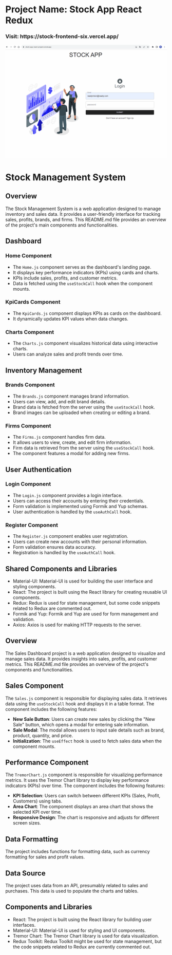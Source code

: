 # Project Name: Stock App React Redux
<h3>Visit: https://stock-frontend-six.vercel.app/</h3>

<img alt="alt_text" src="./stockapp.gif"/>


# Stock Management System 

## Overview
The Stock Management System is a web application designed to manage inventory and sales data. It provides a user-friendly interface for tracking sales, profits, brands, and firms. This README.md file provides an overview of the project's main components and functionalities.

## Dashboard
### Home Component
- The `Home.js` component serves as the dashboard's landing page.
- It displays key performance indicators (KPIs) using cards and charts.
- KPIs include sales, profits, and customer metrics.
- Data is fetched using the `useStockCall` hook when the component mounts.

### KpiCards Component
- The `KpiCards.js` component displays KPIs as cards on the dashboard.
- It dynamically updates KPI values when data changes.

### Charts Component
- The `Charts.js` component visualizes historical data using interactive charts.
- Users can analyze sales and profit trends over time.

## Inventory Management
### Brands Component
- The `Brands.js` component manages brand information.
- Users can view, add, and edit brand details.
- Brand data is fetched from the server using the `useStockCall` hook.
- Brand images can be uploaded when creating or editing a brand.

### Firms Component
- The `Firms.js` component handles firm data.
- It allows users to view, create, and edit firm information.
- Firm data is retrieved from the server using the `useStockCall` hook.
- The component features a modal for adding new firms.

## User Authentication
### Login Component
- The `Login.js` component provides a login interface.
- Users can access their accounts by entering their credentials.
- Form validation is implemented using Formik and Yup schemas.
- User authentication is handled by the `useAuthCall` hook.

### Register Component
- The `Register.js` component enables user registration.
- Users can create new accounts with their personal information.
- Form validation ensures data accuracy.
- Registration is handled by the `useAuthCall` hook.

## Shared Components and Libraries
- Material-UI: Material-UI is used for building the user interface and styling components.
- React: The project is built using the React library for creating reusable UI components.
- Redux: Redux is used for state management, but some code snippets related to Redux are commented out.
- Formik and Yup: Formik and Yup are used for form management and validation.
- Axios: Axios is used for making HTTP requests to the server.


## Overview
The Sales Dashboard project is a web application designed to visualize and manage sales data. It provides insights into sales, profits, and customer metrics. This README.md file provides an overview of the project's components and functionalities.

## Sales Component
The `Sales.js` component is responsible for displaying sales data. It retrieves data using the `useStockCall` hook and displays it in a table format. The component includes the following features:

- **New Sale Button**: Users can create new sales by clicking the "New Sale" button, which opens a modal for entering sale information.
- **Sale Modal**: The modal allows users to input sale details such as brand, product, quantity, and price.
- **Initialization**: The `useEffect` hook is used to fetch sales data when the component mounts.

## Performance Component
The `TremorChart.js` component is responsible for visualizing performance metrics. It uses the Tremor Chart library to display key performance indicators (KPIs) over time. The component includes the following features:

- **KPI Selection**: Users can switch between different KPIs (Sales, Profit, Customers) using tabs.
- **Area Chart**: The component displays an area chart that shows the selected KPI over time.
- **Responsive Design**: The chart is responsive and adjusts for different screen sizes.

## Data Formatting
The project includes functions for formatting data, such as currency formatting for sales and profit values.

## Data Source
The project uses data from an API, presumably related to sales and purchases. This data is used to populate the charts and tables.

## Components and Libraries
- React: The project is built using the React library for building user interfaces.
- Material-UI: Material-UI is used for styling and UI components.
- Tremor Chart: The Tremor Chart library is used for data visualization.
- Redux Toolkit: Redux Toolkit might be used for state management, but the code snippets related to Redux are currently commented out.


